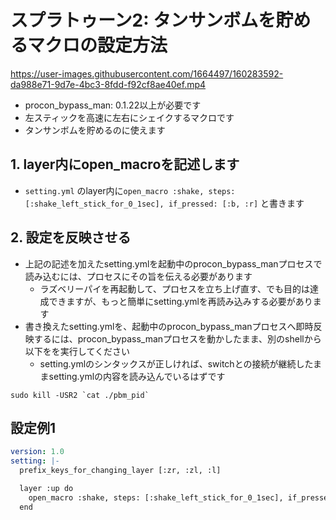 # スプラトゥーン2: タンサンボムを貯めるマクロの設定方法


https://user-images.githubusercontent.com/1664497/160283592-da988e71-9d7e-4bc3-8fdd-f92cf8ae40ef.mp4


* procon_bypass_man: 0.1.22以上が必要です
* 左スティックを高速に左右にシェイクするマクロです
* タンサンボムを貯めるのに使えます

## 1. layer内にopen_macroを記述します
* `setting.yml` のlayer内に`open_macro :shake, steps: [:shake_left_stick_for_0_1sec], if_pressed: [:b, :r]` と書きます

## 2. 設定を反映させる
* 上記の記述を加えたsetting.ymlを起動中のprocon_bypass_manプロセスで読み込むには、プロセスにその旨を伝える必要があります
    * ラズベリーパイを再起動して、プロセスを立ち上げ直す、でも目的は達成できますが、もっと簡単にsetting.ymlを再読み込みする必要があります
* 書き換えたsetting.ymlを、起動中のprocon_bypass_manプロセスへ即時反映するには、procon_bypass_manプロセスを動かしたまま、別のshellから 以下をを実行してください
    * setting.ymlのシンタックスが正しければ、switchとの接続が継続したままsetting.ymlの内容を読み込んでいるはずです

```shell
sudo kill -USR2 `cat ./pbm_pid`
```

## 設定例1
```yaml
version: 1.0
setting: |-
  prefix_keys_for_changing_layer [:zr, :zl, :l]

  layer :up do
    open_macro :shake, steps: [:shake_left_stick_for_0_1sec], if_pressed: [:b, :r]
  end
```
